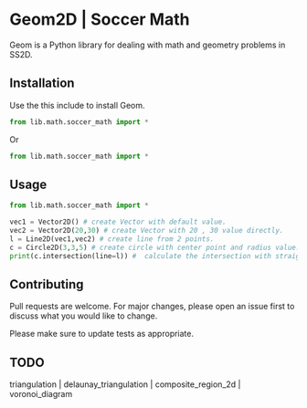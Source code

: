 # Geom2D | Soccer Math

Geom is a Python library for dealing with math and geometry problems in SS2D.

## Installation

Use the this include to install Geom.

```python
from lib.math.soccer_math import *
```
Or
```python
from lib.math.soccer_math import *
```

## Usage

```python
from lib.math.soccer_math import *

vec1 = Vector2D() # create Vector with default value.
vec2 = Vector2D(20,30) # create Vector with 20 , 30 value directly.
l = Line2D(vec1,vec2) # create line from 2 points.
c = Circle2D(3,3,5) # create circle with center point and radius value.
print(c.intersection(line=l)) #  calculate the intersection with straight line.
```

## Contributing
Pull requests are welcome. For major changes, please open an issue first to discuss what you would like to change.

Please make sure to update tests as appropriate.

## TODO
triangulation | 
delaunay_triangulation | 
composite_region_2d | 
voronoi_diagram
